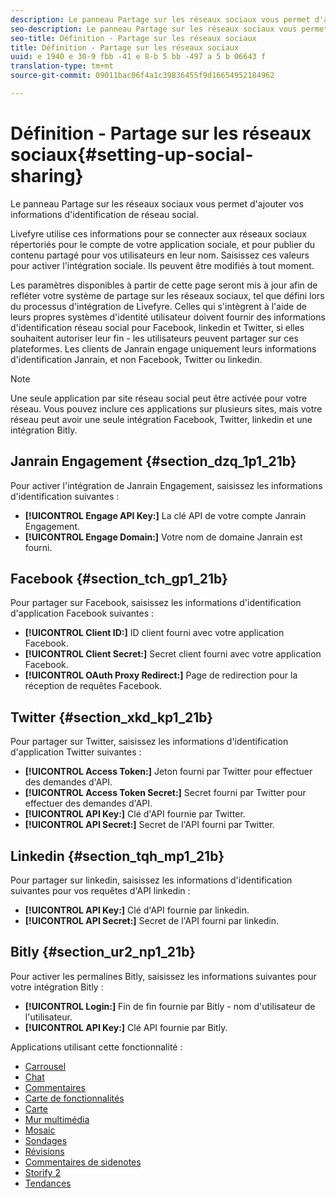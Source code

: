 ```yaml
---
description: Le panneau Partage sur les réseaux sociaux vous permet d'ajouter vos informations d'identification de réseau social.
seo-description: Le panneau Partage sur les réseaux sociaux vous permet d'ajouter vos informations d'identification de réseau social.
seo-title: Définition - Partage sur les réseaux sociaux
title: Définition - Partage sur les réseaux sociaux
uuid: e 1940 e 30-9 fbb -41 e 8-b 5 bb -497 a 5 b 06643 f
translation-type: tm+mt
source-git-commit: 09011bac06f4a1c39836455f9d16654952184962

---
```



# Définition - Partage sur les réseaux sociaux{#setting-up-social-sharing}

Le panneau Partage sur les réseaux sociaux vous permet d&#39;ajouter vos informations d&#39;identification de réseau social.

Livefyre utilise ces informations pour se connecter aux réseaux sociaux répertoriés pour le compte de votre application sociale, et pour publier du contenu partagé pour vos utilisateurs en leur nom. Saisissez ces valeurs pour activer l&#39;intégration sociale. Ils peuvent être modifiés à tout moment.

Les paramètres disponibles à partir de cette page seront mis à jour afin de refléter votre système de partage sur les réseaux sociaux, tel que défini lors du processus d&#39;intégration de Livefyre. Celles qui s&#39;intègrent à l&#39;aide de leurs propres systèmes d&#39;identité utilisateur doivent fournir des informations d&#39;identification réseau social pour Facebook, linkedin et Twitter, si elles souhaitent autoriser leur fin - les utilisateurs peuvent partager sur ces plateformes. Les clients de Janrain engage uniquement leurs informations d&#39;identification Janrain, et non Facebook, Twitter ou linkedin.

>[!NOTE]
>
>Une seule application par site réseau social peut être activée pour votre réseau. Vous pouvez inclure ces applications sur plusieurs sites, mais votre réseau peut avoir une seule intégration Facebook, Twitter, linkedin et une intégration Bitly.

## Janrain Engagement {#section_dzq_1p1_21b}

Pour activer l&#39;intégration de Janrain Engagement, saisissez les informations d&#39;identification suivantes :

* **[!UICONTROL Engage API Key:]** La clé API de votre compte Janrain Engagement.
* **[!UICONTROL Engage Domain:]** Votre nom de domaine Janrain est fourni.

## Facebook {#section_tch_gp1_21b}

Pour partager sur Facebook, saisissez les informations d&#39;identification d&#39;application Facebook suivantes :

* **[!UICONTROL Client ID:]** ID client fourni avec votre application Facebook.
* **[!UICONTROL Client Secret:]** Secret client fourni avec votre application Facebook.
* **[!UICONTROL OAuth Proxy Redirect:]** Page de redirection pour la réception de requêtes Facebook.

## Twitter {#section_xkd_kp1_21b}

Pour partager sur Twitter, saisissez les informations d&#39;identification d&#39;application Twitter suivantes :

* **[!UICONTROL Access Token:]** Jeton fourni par Twitter pour effectuer des demandes d&#39;API.
* **[!UICONTROL Access Token Secret:]** Secret fourni par Twitter pour effectuer des demandes d&#39;API.
* **[!UICONTROL API Key:]** Clé d&#39;API fournie par Twitter.
* **[!UICONTROL API Secret:]** Secret de l&#39;API fourni par Twitter.

## Linkedin {#section_tqh_mp1_21b}

Pour partager sur linkedin, saisissez les informations d&#39;identification suivantes pour vos requêtes d&#39;API linkedin :

* **[!UICONTROL API Key:]** Clé d&#39;API fournie par linkedin.
* **[!UICONTROL API Secret:]** Secret de l&#39;API fourni par linkedin.

## Bitly {#section_ur2_np1_21b}

Pour activer les permalines Bitly, saisissez les informations suivantes pour votre intégration Bitly :

* **[!UICONTROL Login:]** Fin de fin fournie par Bitly - nom d&#39;utilisateur de l&#39;utilisateur.
* **[!UICONTROL API Key:]** Clé API fournie par Bitly.



Applications utilisant cette fonctionnalité :
* [Carrousel](/help/using/c-about-apps/c-carousel-app/c-carousel-app.md#c_carousel_app)
* [Chat](/help/using/c-about-apps/c-chat-app/c-chat-app.md#c_chat_app)
* [Commentaires](/help/using/c-about-apps/c-comments/c-comments.md)
* [Carte de fonctionnalités](/help/using/c-about-apps/c-feature-card-app/c-feature-card-app.md#c_feature_card_app)
* [Carte](/help/using/c-about-apps/c-map-app/c-map-app.md#c_map_app)
* [Mur multimédia](/help/using/c-about-apps/c-media-wall-app/c-media-wall-app.md#c_media_wall_app)
* [Mosaic](/help/using/c-about-apps/c-mosaic-app/c-mosaic-app.md#c_mosaic_app)
* [Sondages](/help/using/c-about-apps/c-polls-app/c-polls-app.md#c_polls_app)
* [Révisions](/help/using/c-about-apps/c-reviews-app/c-reviews-app.md#c_reviews_app)
* [Commentaires de sidenotes](/help/using/c-about-apps/c-sidenotes-app/c-sidenotes-app.md#c_sidenotes_app)
* [Storify 2](/help/using/c-about-apps/c-storify2/c-storify2.md#c_storify2)
* [Tendances](/help/using/c-about-apps/c-trending-app/c-trending-app.md#c_trending_app)


